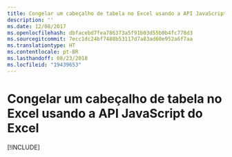 ```yaml
---
title: Congelar um cabeçalho de tabela no Excel usando a API JavaScript do Excel
description: ''
ms.date: 12/08/2017
ms.openlocfilehash: dbfacebd7fea786373a5f91b03d55b0b4fc778d3
ms.sourcegitcommit: 7ecc1dc24bf7488b53117d7a83ad60e952a6f7aa
ms.translationtype: HT
ms.contentlocale: pt-BR
ms.lasthandoff: 08/23/2018
ms.locfileid: "19439653"
---
```

# <a name="freeze-a-table-header-in-excel-using-the-excel-javascript-api"></a>Congelar um cabeçalho de tabela no Excel usando a API JavaScript do Excel

[!INCLUDE[](../includes/excel-tutorial-freeze-header.md)]